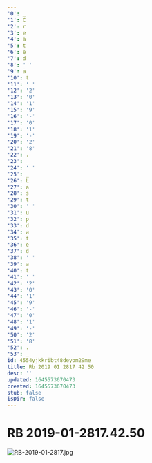 ```yaml
---
'0': _
'1': C
'2': r
'3': e
'4': a
'5': t
'6': e
'7': d
'8': ' '
'9': a
'10': t
'11': ' '
'12': '2'
'13': '0'
'14': '1'
'15': '9'
'16': '-'
'17': '0'
'18': '1'
'19': '-'
'20': '2'
'21': '8'
'22': .
'23': _
'24': ' '
'25': _
'26': L
'27': a
'28': s
'29': t
'30': ' '
'31': u
'32': p
'33': d
'34': a
'35': t
'36': e
'37': d
'38': ' '
'39': a
'40': t
'41': ' '
'42': '2'
'43': '0'
'44': '1'
'45': '9'
'46': '-'
'47': '0'
'48': '1'
'49': '-'
'50': '2'
'51': '8'
'52': .
'53': _
id: 4554yjkkribt48deyom29me
title: Rb 2019 01 2817 42 50
desc: ''
updated: 1645573670473
created: 1645573670473
stub: false
isDir: false
---
```


# RB 2019-01-2817.42.50


![RB-2019-01-2817.jpg](/assets/rb-2019-01-2817-u6xhmj50zzrf.jpg)

